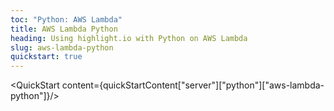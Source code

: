 ```yaml
---
toc: "Python: AWS Lambda"
title: AWS Lambda Python
heading: Using highlight.io with Python on AWS Lambda
slug: aws-lambda-python
quickstart: true
---
```


<QuickStart content={quickStartContent["server"]["python"]["aws-lambda-python"]}/>
